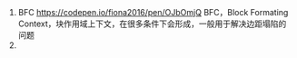 1.  BFC https://codepen.io/fiona2016/pen/OJbOmjQ
BFC，Block Formating Context，块作用域上下文，在很多条件下会形成，一般用于解决边距塌陷的问题
2. 
